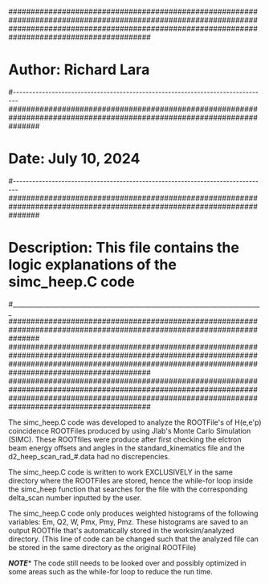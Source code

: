 ########################################################################################################################################################################################################
# Author: Richard Lara								 #######################################################################################################################
#------------------------------------------------------------------------------- #######################################################################################################################
# Date: July 10, 2024								 #######################################################################################################################
#------------------------------------------------------------------------------- #######################################################################################################################
# Description: This file contains the logic explanations of the simc_heep.C code #######################################################################################################################
#______________________________________________________________________________  #######################################################################################################################
########################################################################################################################################################################################################
########################################################################################################################################################################################################


The simc_heep.C code was developed to analyze the ROOTFile's of H(e,e'p) coincidence ROOTFiles produced by using Jlab's Monte Carlo Simulation (SIMC).
These ROOTfiles were produce after first checking the elctron beam energy offsets and angles in the standard_kinematics file and the d2_heep_scan_rad_#.data had no discrepencies.

The simc_heep.C code is written to work EXCLUSIVELY in the same directory where the ROOTFiles are stored, hence the while-for loop inside the simc_heep function that searches for the file with the corresponding delta_scan number inputted by the user.

The simc_heep.C code only produces weighted histograms of the following variables: Em, Q2, W, Pmx, Pmy, Pmz. These histograms are saved to an output ROOTfile that's automatically stored in the worksim/analyzed directory. (This line of code can be changed such that the analyzed file can  be stored in the same directory as the original ROOTFile)



***NOTE****
The code still needs to be looked over and possibly optimized in some areas such as the while-for loop to reduce the run time.
